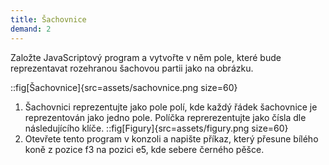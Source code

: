 ```yaml
---
title: Šachovnice
demand: 2
---
```


Založte JavaScriptový program a vytvořte v něm pole, které bude reprezentavat rozehranou šachovou partii jako na obrázku.

::fig[Šachovnice]{src=assets/sachovnice.png size=60}

1. Šachovnici reprezentujte jako pole polí, kde každý řádek šachovnice je reprezentován jako jedno pole. Políčka reprerezentujte jako čísla dle následujícího klíče.
   ::fig[Figury]{src=assets/figury.png size=60}
1. Otevřete tento program v konzoli a napište příkaz, který přesune bílého koně z pozice f3 na pozici e5, kde sebere černého pěšce.

